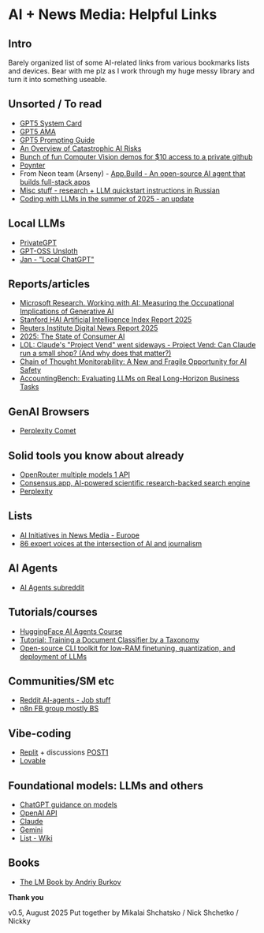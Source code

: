 # AI + News Media: Helpful Links

## Intro

Barely organized list of some AI-related links from various bookmarks lists and devices. 
Bear with me plz as I work through my huge messy library and turn it into something useable.

## Unsorted / To read

* [GPT5 System Card](https://cdn.openai.com/pdf/8124a3ce-ab78-4f06-96eb-49ea29ffb52f/gpt5-system-card-aug7.pdf)
* [GPT5 AMA](https://www.reddit.com/r/ChatGPT/comments/1mkae1l/gpt5_ama_with_openais_sam_altman_and_some_of_the/)
* [GPT5 Prompting Guide](https://cookbook.openai.com/examples/gpt-5/gpt-5_prompting_guide)
* [An Overview of Catastrophic AI Risks](https://safe.ai/ai-risk)
* [Bunch of fun Computer Vision demos for $10 access to a private github](https://www.funwithcomputervision.com/) 
* [Poynter](https://www.poynter.org/commentary/2025/journalism-crisis-moment-ai/)
* From Neon team (Arseny) - [App.Build - An open-source AI agent that builds full-stack apps](https://www.app.build/) 
* [Misc stuff - research + LLM quickstart instructions in Russian](https://researchim-ai.github.io)
* [Coding with LLMs in the summer of 2025 - an update](https://antirez.com/news/154)

## Local LLMs

* [PrivateGPT](https://github.com/zylon-ai/private-gpt)
* [GPT-OSS Unsloth](https://docs.unsloth.ai/basics/gpt-oss-how-to-run-and-fine-tune)
* [Jan - "Local ChatGPT"](https://jan.ai/)

## Reports/articles 
 
* [Microsoft Research. Working with AI: Measuring the Occupational Implications of Generative AI](https://arxiv.org/pdf/2507.07935)
* [Stanford HAI Artificial Intelligence Index Report 2025](https://hai.stanford.edu/assets/files/hai_ai_index_report_2025.pdf)
* [Reuters Institute Digital News Report 2025](https://reutersinstitute.politics.ox.ac.uk/sites/default/files/2025-06/Digital_News-Report_2025.pdf)
* [2025: The State of Consumer AI](https://menlovc.com/perspective/2025-the-state-of-consumer-ai/)
* [LOL: Claude's "Project Vend" went sideways - Project Vend: Can Claude run a small shop? (And why does that matter?)](https://www.anthropic.com/research/project-vend-1)
* [Chain of Thought Monitorability: A New and Fragile Opportunity for AI Safety](https://tomekkorbak.com/cot-monitorability-is-a-fragile-opportunity/cot_monitoring.pdf)
* [AccountingBench: Evaluating LLMs оп Real Long-Horizon Business Tasks](https://accounting.penrose.com/)

## GenAI Browsers

* [Perplexity Comet](https://www.perplexity.ai/comet)

## Solid tools you know about already

* [OpenRouter multiple models 1 API](https://openrouter.ai/)
* [Consensus.app, AI-powered scientific research-backed search engine](https://consensus.app/)
* [Perplexity](https://www.perplexity.ai/)

## Lists 

* [AI Initiatives in News Media - Europe](https://aifornewsroom.in/)
* [86 expert voices at the intersection of AI and journalism](https://www.journalism.co.uk/news/who-to-follow-85-expert-voices-at-the-intersection-of-ai-and-journalism/s2/a1254807/)

## AI Agents

* [AI Agents subreddit](https://www.reddit.com/r/AI_Agents/)

## Tutorials/courses

* [HuggingFace AI Agents Course](https://huggingface.co/learn/agents-course/en/unit0/introduction)
* [Tutorial: Training a Document Classifier by a Taxonomy](https://github.com/aburkov/theLMbook/blob/main/document_classifier_with_LLMs_as_labelers.ipynb)
* [Open-source CLI toolkit for low-RAM finetuning, quantization, and deployment of LLMs](https://github.com/diptanshu1991/LoFT)

## Communities/SM etc

* [Reddit AI-agents - Job stuff](https://www.reddit.com/r/AI_Agents/comments/1kvti1h/automate_your_job_search_with_ai_what_we_built/)
* [n8n FB group mostly BS](https://www.facebook.com/groups/979398969285885)

## Vibe-coding 

* [Replit](https://replit.com/) + discussions [POST1](https://www.facebook.com/a.pisarevsky/posts/pfbid02T6Tp3Pf7sC28TjRvrHHzGz16vFDNQ3x8yFh4whyDLzrtdXP1QNH57C4y9dRBrEyEl)  
* [Lovable](https://lovable.dev)

## Foundational models: LLMs and others

* [ChatGPT guidance on models](https://help.openai.com/en/articles/11165333-chatgpt-enterprise-models-limits)
* [OpenAI API](https://platform.openai.com/)
* [Claude](http://claude.ai/)
* [Gemini](https://gemini.google.com/)
* [List - Wiki](https://en.wikipedia.org/wiki/List_of_large_language_models)

## Books

* [The LM Book by Andriy Burkov](https://thelmbook.com/)

                                                
**Thank you**

v0.5, August 2025
Put together by Mikalai Shchatsko / Nick Shchetko / Nickky
